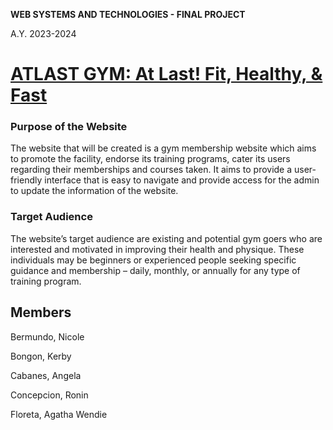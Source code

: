 **WEB SYSTEMS AND TECHNOLOGIES - FINAL PROJECT**

A.Y. 2023-2024

# [**ATLAST GYM: At Last! Fit, Healthy, & Fast**](https://coperniccus.github.io/atlast-gym/)

### **Purpose of the Website**

The website that will be created is a gym membership website which aims to promote the facility, endorse its training programs, cater its users regarding their memberships and courses taken. It aims to provide a user-friendly interface that is easy to navigate and provide access for the admin to update the information of the website.

### **Target Audience**

The website’s target audience are existing and potential gym goers who are interested and motivated in improving their health and physique. These individuals may be beginners or experienced people seeking specific guidance and membership – daily, monthly, or annually for any type of training program.

## **Members**

Bermundo, Nicole

Bongon, Kerby

Cabanes, Angela

Concepcion, Ronin

Floreta, Agatha Wendie


